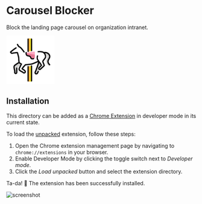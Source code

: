 # Carousel Blocker

Block the landing page carousel on organization intranet. 

![cb-icon](https://github.com/lizlove/carousel-blocker/blob/main/images/cb128.png?raw=true)

## Installation

This directory can be added as a [Chrome Extension][extensions] in developer mode in its current state. 

To load the [unpacked][unpacked] extension, follow these steps:
1. Open the Chrome extension management page by navigating to `chrome://extensions` in your browser.
2. Enable Developer Mode by clicking the toggle switch next to *Developer mode*.
3. Click the *Load unpacked* button and select the extension directory.

Ta-da! 🥳 The extension has been successfully installed. 

![screenshot](screenshot)

[unpacked]: https://developer.chrome.com/docs/extensions/mv3/getstarted/#unpacked
[extensions]: https://developer.chrome.com/docs/extensions/mv3/
